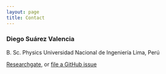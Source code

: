```yaml
---
layout: page
title: Contact
---
```

### Diego Suárez Valencia
B. Sc. Physics
Universidad Nacional de Ingeniería
Lima, Perú

[Researchgate](https://twitter.com/intent/tweet?text=%40paululele), or [file a GitHub issue](https://github.com/lenpaul/lagrange/issues/new)
<!--stackedit_data:
eyJoaXN0b3J5IjpbLTQ1NzQ4NTM5OV19
-->